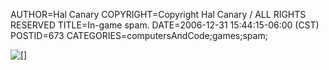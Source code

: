 AUTHOR=Hal Canary
COPYRIGHT=Copyright Hal Canary / ALL RIGHTS RESERVED
TITLE=In-game spam.
DATE=2006-12-31 15:44:15-06:00 (CST)
POSTID=673
CATEGORIES=computersAndCode;games;spam;

![[]](https://halcanary.org/images/2006-12-31-in-game-spam.png)
